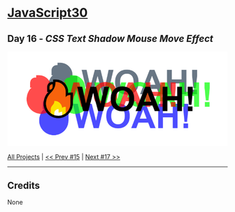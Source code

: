 # [JavaScript30](https://javascript30.com/)

## **Day 16** - *CSS Text Shadow Mouse Move Effect*

<img src="static/img/day16.png" alt="Day16 Image" width="700">


[All Projects](https://github.com/10xOXR/JavaScript30/blob/master/README.md) | [<< Prev #15](https://github.com/10xOXR/JavaScript30/tree/master/day15) | [Next #17 >>]()

---

## Credits

None